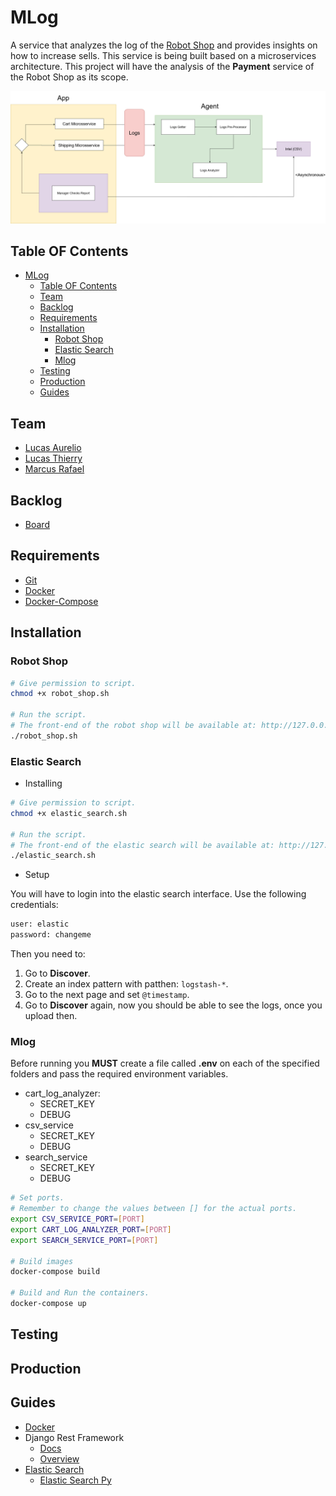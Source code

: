 # MLog

A service that analyzes the log of the [Robot Shop](https://github.com/instana/robot-shop) and provides insights on how to increase sells.
This service is being built based on a microservices architecture.
This project will have the analysis of the **Payment** service of the Robot Shop as its scope.

![alt text](media/diagram.png?raw=true)

## Table OF Contents

- [MLog](#mlog)
  - [Table OF Contents](#table-of-contents)
  - [Team](#team)
  - [Backlog](#backlog)
  - [Requirements](#requirements)
  - [Installation](#installation)
    - [Robot Shop](#robot-shop)
    - [Elastic Search](#elastic-search)
    - [Mlog](#mlog-1)
  - [Testing](#testing)
  - [Production](#production)
  - [Guides](#guides)

## Team

- [Lucas Aurelio](https://github.com/lucas625)
- [Lucas Thierry](https://github.com/lucasthierry)
- [Marcus Rafael](https://github.com/marcusrafael)

## Backlog

- [Board](https://trello.com/invite/b/gBPAZXzy/567892ba668b70a6f3a84c1ad4a84c62/projeto-microservice)

## Requirements

- [Git](https://git-scm.com/book/en/v2/Getting-Started-Installing-Git)
- [Docker](https://www.docker.com/)
- [Docker-Compose](https://docs.docker.com/compose/install/)

## Installation

### Robot Shop

```sh
# Give permission to script.
chmod +x robot_shop.sh

# Run the script.
# The front-end of the robot shop will be available at: http://127.0.0.1:8080/
./robot_shop.sh
```

### Elastic Search

- Installing

```sh
# Give permission to script.
chmod +x elastic_search.sh

# Run the script.
# The front-end of the elastic search will be available at: http://127.0.0.1:5601/
./elastic_search.sh
```

- Setup

You will have to login into the elastic search interface. Use the following credentials:

```txt
user: elastic
password: changeme
```

Then you need to:

1. Go to **Discover**.
2. Create an index pattern with patthen: `logstash-*`.
3. Go to the next page and set `@timestamp`.
4. Go to **Discover** again, now you should be able to see the logs, once you upload then.

### Mlog

Before running you **MUST** create a file called **.env** on each of the specified folders and pass the required environment variables.

- cart_log_analyzer:
  - SECRET_KEY
  - DEBUG
- csv_service
  - SECRET_KEY
  - DEBUG
- search_service
  - SECRET_KEY
  - DEBUG

```sh
# Set ports.
# Remember to change the values between [] for the actual ports.
export CSV_SERVICE_PORT=[PORT]
export CART_LOG_ANALYZER_PORT=[PORT]
export SEARCH_SERVICE_PORT=[PORT]

# Build images
docker-compose build

# Build and Run the containers.
docker-compose up
```

## Testing

## Production

## Guides

- [Docker](https://docs.docker.com/get-started/)
- Django Rest Framework
  - [Docs](https://www.django-rest-framework.org/)
  - [Overview](http://www.cdrf.co/)
- [Elastic Search](https://github.com/deviantony/docker-elk)
  - [Elastic Search Py](https://github.com/elastic/elasticsearch-py)
